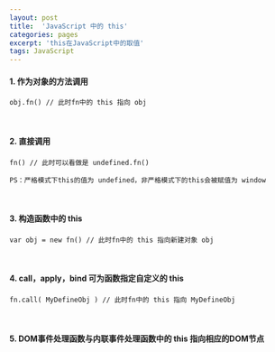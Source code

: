 ```yaml
---
layout: post
title:  'JavaScript 中的 this'
categories: pages
excerpt: 'this在JavaScript中的取值'
tags: JavaScript
---
```


#### 1. 作为对象的方法调用
    obj.fn() // 此时fn中的 this 指向 obj    

<br>

#### 2. 直接调用
    fn() // 此时可以看做是 undefined.fn()       

    PS：严格模式下this的值为 undefined，非严格模式下的this会被赋值为 window

<br>

#### 3. 构造函数中的 this
    var obj = new fn() // 此时fn中的 this 指向新建对象 obj

<br>

#### 4. call，apply，bind 可为函数指定自定义的 this
    fn.call( MyDefineObj ) // 此时fn中的 this 指向 MyDefineObj

<br>

#### 5. DOM事件处理函数与内联事件处理函数中的 this 指向相应的DOM节点

